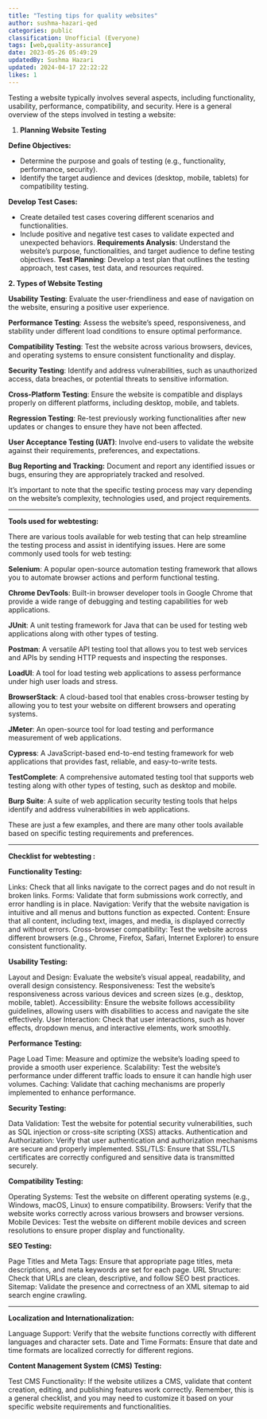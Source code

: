 ```yaml
---
title: "Testing tips for quality websites"
author: sushma-hazari-qed
categories: public
classification: Unofficial (Everyone)
tags: [web,quality-assurance]
date: 2023-05-26 05:49:29 
updatedBy: Sushma Hazari
updated: 2024-04-17 22:22:22 
likes: 1
---
```


Testing a website typically involves several aspects, including functionality, usability, performance, compatibility, and security. Here is a general overview of the steps involved in testing a website:

1. **Planning Website Testing**

**Define Objectives:**
 
* Determine the purpose and goals of testing (e.g., functionality, performance, security).
* Identify the target audience and devices (desktop, mobile, tablets) for compatibility testing.

**Develop Test Cases:**

* Create detailed test cases covering different scenarios and functionalities.
* Include positive and negative test cases to validate expected and unexpected behaviors.
**Requirements Analysis**: Understand the website’s purpose, functionalities, and target audience to define testing objectives.
**Test Planning**: Develop a test plan that outlines the testing approach, test cases, test data, and resources required.


**2. Types of Website Testing**


**Usability Testing**: Evaluate the user-friendliness and ease of navigation on the website, ensuring a positive user experience.

**Performance Testing**: Assess the website’s speed, responsiveness, and stability under different load conditions to ensure optimal performance.

**Compatibility Testing**: Test the website across various browsers, devices, and operating systems to ensure consistent functionality and display.

**Security Testing**: Identify and address vulnerabilities, such as unauthorized access, data breaches, or potential threats to sensitive information.

**Cross-Platform Testing**: Ensure the website is compatible and displays properly on different platforms, including desktop, mobile, and tablets.

**Regression Testing**: Re-test previously working functionalities after new updates or changes to ensure they have not been affected.

**User Acceptance Testing (UAT)**: Involve end-users to validate the website against their requirements, preferences, and expectations.

**Bug Reporting and Tracking:** Document and report any identified issues or bugs, ensuring they are appropriately tracked and resolved.

It’s important to note that the specific testing process may vary depending on the website’s complexity, technologies used, and project requirements.

***


**Tools used for webtesting:**

 There are various tools available for web testing that can help streamline the testing process and assist in identifying issues. Here are some commonly used tools for web testing:
    
**Selenium**: A popular open-source automation testing framework that allows you to automate browser actions and perform functional testing.

**Chrome DevTools**: Built-in browser developer tools in Google Chrome that provide a wide range of debugging and testing capabilities for web applications.

**JUnit**: A unit testing framework for Java that can be used for testing web applications along with other types of testing.

**Postman**: A versatile API testing tool that allows you to test web services and APIs by sending HTTP requests and inspecting the responses.

**LoadUI**: A tool for load testing web applications to assess performance under high user loads and stress.

**BrowserStack**: A cloud-based tool that enables cross-browser testing by allowing you to test your website on different browsers and operating systems.

**JMeter**: An open-source tool for load testing and performance measurement of web applications.

**Cypress**: A JavaScript-based end-to-end testing framework for web applications that provides fast, reliable, and easy-to-write tests.

**TestComplete**: A comprehensive automated testing tool that supports web testing along with other types of testing, such as desktop and mobile.

**Burp Suite**: A suite of web application security testing tools that helps identify and address vulnerabilities in web applications.

These are just a few examples, and there are many other tools available based on specific testing requirements and preferences.


***

**Checklist for webtesting :**

**Functionality Testing:**

Links: Check that all links navigate to the correct pages and do not result in broken links. Forms: Validate that form submissions work correctly, and error handling is in place. Navigation: Verify that the website navigation is intuitive and all menus and buttons function as expected. Content: Ensure that all content, including text, images, and media, is displayed correctly and without errors. Cross-browser compatibility: Test the website across different browsers (e.g., Chrome, Firefox, Safari, Internet Explorer) to ensure consistent functionality.

**Usability Testing:**

Layout and Design: Evaluate the website’s visual appeal, readability, and overall design consistency. Responsiveness: Test the website’s responsiveness across various devices and screen sizes (e.g., desktop, mobile, tablet). Accessibility: Ensure the website follows accessibility guidelines, allowing users with disabilities to access and navigate the site effectively. User Interaction: Check that user interactions, such as hover effects, dropdown menus, and interactive elements, work smoothly.

**Performance Testing:**

Page Load Time: Measure and optimize the website’s loading speed to provide a smooth user experience. Scalability: Test the website’s performance under different traffic loads to ensure it can handle high user volumes. Caching: Validate that caching mechanisms are properly implemented to enhance performance.

**Security Testing:**

Data Validation: Test the website for potential security vulnerabilities, such as SQL injection or cross-site scripting (XSS) attacks. Authentication and Authorization: Verify that user authentication and authorization mechanisms are secure and properly implemented. SSL/TLS: Ensure that SSL/TLS certificates are correctly configured and sensitive data is transmitted securely.

**Compatibility Testing:**

Operating Systems: Test the website on different operating systems (e.g., Windows, macOS, Linux) to ensure compatibility. Browsers: Verify that the website works correctly across various browsers and browser versions. Mobile Devices: Test the website on different mobile devices and screen resolutions to ensure proper display and functionality.

**SEO Testing:**

Page Titles and Meta Tags: Ensure that appropriate page titles, meta descriptions, and meta keywords are set for each page. URL Structure: Check that URLs are clean, descriptive, and follow SEO best practices. Sitemap: Validate the presence and correctness of an XML sitemap to aid search engine crawling.
****
**Localization and Internationalization:**

Language Support: Verify that the website functions correctly with different languages and character sets. Date and Time Formats: Ensure that date and time formats are localized correctly for different regions.

**Content Management System (CMS) Testing:**

Test CMS Functionality: If the website utilizes a CMS, validate that content creation, editing, and publishing features work correctly. Remember, this is a general checklist, and you may need to customize it based on your specific website requirements and functionalities.
